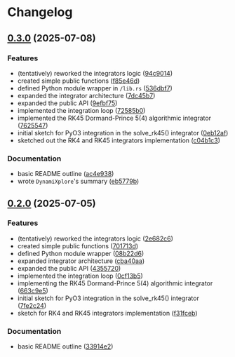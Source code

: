 # Changelog

## [0.3.0](https://github.com/Kibalchish47/dynamixplore/compare/dynamixplore-v0.2.0...dynamixplore-v0.3.0) (2025-07-08)


### Features

* (tentatively) reworked the integrators logic ([94c9014](https://github.com/Kibalchish47/dynamixplore/commit/94c90141a8a13eee4df2112e38be53651dc1b32d))
* created simple public functions ([f85e46d](https://github.com/Kibalchish47/dynamixplore/commit/f85e46d68d97de576e54c895afb4bdb10d6e975f))
* defined Python module wrapper in `/lib.rs` ([536dbf7](https://github.com/Kibalchish47/dynamixplore/commit/536dbf76a29d81a9445cc99f817c29839fdf5252))
* expanded the integrator architecture ([7dc45b7](https://github.com/Kibalchish47/dynamixplore/commit/7dc45b788df2be3274e9b098088948d649ac5346))
* expanded the public API ([9efbf75](https://github.com/Kibalchish47/dynamixplore/commit/9efbf75c2dcd088b709d872621fb3ae2ca523456))
* implemented the integration loop ([72585b0](https://github.com/Kibalchish47/dynamixplore/commit/72585b04ea01ae5c2892103815d58e6d9ea6c176))
* implemented the RK45 Dormand-Prince 5(4) algorithmic integrator ([7625547](https://github.com/Kibalchish47/dynamixplore/commit/7625547a071c3355dd024f73b342c9110c7a3003))
* initial sketch for PyO3 integration in the solve_rk45() integrator ([0eb12af](https://github.com/Kibalchish47/dynamixplore/commit/0eb12af1242003c67d7d4d7990d9ebacd6949a2a))
* sketched out the RK4 and RK45 integrators implementation ([c04b1c3](https://github.com/Kibalchish47/dynamixplore/commit/c04b1c33ecac59c9f70672f16c301fb35ca73f17))


### Documentation

* basic README outline ([ac4e938](https://github.com/Kibalchish47/dynamixplore/commit/ac4e938bb1819c2877470c522ccdfa6cdb9074dd))
* wrote `DynamiXplore`'s summary ([eb5779b](https://github.com/Kibalchish47/dynamixplore/commit/eb5779bd915216ea404a23692f95bdc2ac3ac9b4))

## [0.2.0](https://github.com/Kibalchish47/dynamixplore/compare/dynamixplore-v0.1.0...dynamixplore-v0.2.0) (2025-07-05)


### Features

* (tentatively) reworked the integrators logic ([2e682c6](https://github.com/Kibalchish47/dynamixplore/commit/2e682c673d7f16f8ae3409e36efd4188fb38f29b))
* created simple public functions ([701713d](https://github.com/Kibalchish47/dynamixplore/commit/701713d51e3cc345288cf6c344cd6e2e4641451f))
* defined Python module wrapper ([08b22d6](https://github.com/Kibalchish47/dynamixplore/commit/08b22d63d29dcf542077e6e8d0263d33ef160571))
* expanded integrator architecture ([cba40aa](https://github.com/Kibalchish47/dynamixplore/commit/cba40aadd0f7392c95c3f304c53fae1c973dec7d))
* expanded the public API ([4355720](https://github.com/Kibalchish47/dynamixplore/commit/4355720a31fc382dbbdf13c81557f85b02339a87))
* implemented the integration loop ([0cf13b5](https://github.com/Kibalchish47/dynamixplore/commit/0cf13b5301d95adbb35ed065bf8ed634b11e0d69))
* implementing the RK45 Dormand-Prince 5(4) algorithmic integrator ([663c9e5](https://github.com/Kibalchish47/dynamixplore/commit/663c9e59f7fc9e349c7fe25a4c9d0752f283ddf8))
* initial sketch for PyO3 integration in the solve_rk45() integrator ([7fe2c24](https://github.com/Kibalchish47/dynamixplore/commit/7fe2c242f6e11e4aeee2c323eb3d1ed5a7bdcc97))
* sketch for RK4 and RK45 integrators implementation ([f31fceb](https://github.com/Kibalchish47/dynamixplore/commit/f31fcebd8c9dc9a864bcc37ac29b1ff94db94dc2))


### Documentation

* basic README outline ([33914e2](https://github.com/Kibalchish47/dynamixplore/commit/33914e29e56c2fc1110f8a74facee9518e6fd271))
